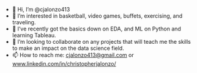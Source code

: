 - 👋 Hi, I’m @cjalonzo413
- 👀 I’m interested in basketball, video games, buffets, exercising, and traveling.
- 🌱 I’ve recently got the basics down on EDA, and ML on Python and learning Tableau.
- 💞️ I’m looking to collaborate on any projects that will teach me the skills to make an impact on the data science field.
- 📫 How to reach me: cjalonzo413@gmail.com or www.linkedin.com/in/christopherjalonzo/

<!---
cjalonzo413/cjalonzo413 is a ✨ special ✨ repository because its `README.md` (this file) appears on your GitHub profile.
You can click the Preview link to take a look at your changes.
--->
